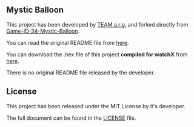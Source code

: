 ## **Mystic Balloon**

This project has been developed by [TEAM a.r.g.][1] and forked directly from [Game-ID-34-Mystic-Balloon][2].

You can read the original README file from [here][3].

You can download the .hex file of this project **compiled for watchX** from [here][4].

There is no original README file released by the developer.

## **License**

This project has been released under the MIT License by it's developer.

The full document can be found in the [LICENSE][5] file.

[1]: http://www.team-arg.org/more-about.html
[2]: https://github.com/argeX-official/Game-ID-34-Mystic-Balloon
[3]: https://github.com/argeX-official/Game-ID-34-Mystic-Balloon/blob/master/OLD_README.md
[4]: https://github.com/argeX-official/Game-ID-34-Mystic-Balloon/releases
[5]: https://github.com/argeX-official/Game-ID-34-Mystic-Balloon/blob/master/LICENSE
